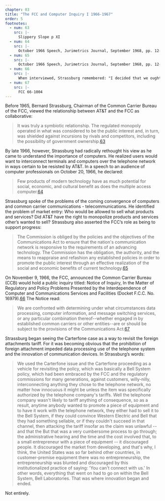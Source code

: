 ```yaml
---
chapter: 03
title: "The FCC and Computer Inquiry I 1966-1967"
order: 5
footnotes:
  - num: 63
    src: |-
      Slippery Slope p XI 
  - num: 64
    src: |- 
      October 1966 Speech, Jurimetrics Journal, September 1968, pp. 12-18 Knowing he had to educate the Commissioners to the needs of computers, he contacted the Institute of Electrical Engineers (IEEE) to give a series of lectures to the Commissioners. One of the lecturers was Paul Baran, who was known to Strassburg, and as future chapters will make clear, a dominant figure in the history of computer communications.  
  - num: 65
    src: |- 
      October 1966 Speech, Jurimetrics Journal, September 1968, pp. 12-18 
  - num: 66
    src: |-  
      When interviewed, Strassburg remembered: "I decided that we ought to formalize this thing. We sensed enough ferment out there, or enough concern, to say: 'Well, look we're going to encounter some problems here, and let's get on top of them sooner, rather than later, and for once let a regulatory agency be out in front, rather than trying to shovel up the mess that's left behind." 
  - num: 67
    src: |- 
      FCC 66-1004 
---
```


Before 1965, Bernard Strassburg, Chairman of the Common Carrier Bureau of the FCC, viewed the relationship between AT&T and the FCC as collaborative:

>It was truly a symbiotic relationship. The regulated monopoly operated in what was considered to be the public interest and, in turn, was shielded against incursions by rivals and competitors, including the possibility of government ownership.<a name="fnloc63" href="#fn63">63</a>

By late 1966, however, Strassburg had radically rethought his view as he came to understand the importance of computers. He realized users would want to interconnect terminals and computers over the telephone network in ways certain to be resisted by AT&T. In a speech to an audience of computer professionals on October 20, 1966, he declared:

>Few products of modern technology have as much potential for social, economic, and cultural benefit as does the multiple access computer.<a name="fnloc64" href="#fn64">64</a>

Strassburg spoke of the problems of the coming convergence of computers and common carrier communications - telecommunications. He identified the problem of market entry: Who would be allowed to sell what products and services? Did AT&T have the right to monopolize products and services other’s wanted to sell? Strassburg also asserted the FCC’s role as being to support progress:

>The Commission is obliged by the policies and the objectives of the Communications Act to ensure that the nation's communication network is responsive to the requirements of an advancing technology. The Commission has the obligation, the authority, and the means to reappraise and refashion any established policies in order to promote the public interest through an effective realization of the social and economic benefits of current technology.<a name="fnloc65" href="#fn65">65</a>

On November 9, 1966, the FCC, announced the Common Carrier Bureau (CCB) would hold a public inquiry titled: Notice of Inquiry, In the Matter of Regulatory and Policy Problems Presented by the Interdependence of Computer and Communications Services and Facilities (Docket F.C.C. No. 16979).<a name="fnloc66" href="#fn66">66</a> The Notice read:

>We are confronted with determining under what circumstances data processing, computer information, and message switching services, or any particular combination thereof--whether engaged in by established common carriers or other entities--are or should be subject to the provisions of the Communications Act.<a name="fnloc67" href="#fn67">67</a>

Strassburg began seeing the Carterfone case as a way to revisit the foreign attachments tariff. For it was becoming obvious that the prohibition of foreign attachment impeded data processing use of the telephone system and the innovation of communication devices. In Strassburg’s words:

>We used the Carterfone issue and the Carterfone proceeding as a vehicle for revisiting the policy, which was basically a Bell System policy, which had been embraced by the FCC and the regulatory commissions for many generations, against customers, willy-nilly, interconnecting anything they chose to the telephone network, no matter how innocuous it might be unless the item was specifically authorized by the telephone company's tariffs. Well the telephone company wasn't likely to tariff anything of consequence, so as a result, anytime anybody wanted to promote a piece of equipment and to have it work with the telephone network, they either had to sell it to the Bell System, if they could convince Western Electric and Bell that they had something sellable, or if they couldn't succeed in that channel, then attacking the tariff insofar as the claim was unlawful -- and that the   But that was a very cumbersome process to go through; the administrative hearing and the time and the cost involved that, to a small entrepreneur with a piece of equipment -- it discouraged people.  It discouraged the market from developing, and that's why, I think, the United States was so far behind other countries, in customer-premise equipment there was no entrepreneurship, the entrepreneurship was blunted and discouraged by this institutionalized practice of saying: 'You can't connect with us.'  In other words, everything that went on had to go on within the Bell System, Bell Laboratories. That was where innovation began and ended.

Not entirely.